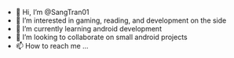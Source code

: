 - 👋 Hi, I’m @SangTran01
- 👀 I’m interested in gaming, reading, and development on the side
- 🌱 I’m currently learning android development
- 💞️ I’m looking to collaborate on small android projects
- 📫 How to reach me ...
